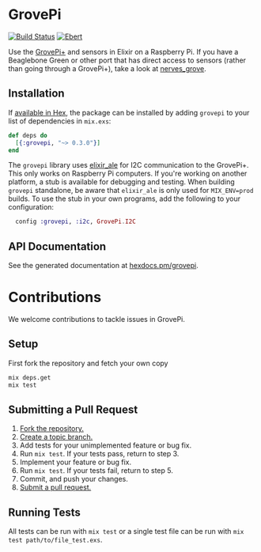 # GrovePi

[![Build Status](https://travis-ci.org/fhunleth/grovepi.svg?branch=master)](https://travis-ci.org/fhunleth/grovepi)
[![Ebert](https://ebertapp.io/github/fhunleth/grovepi.svg)](https://ebertapp.io/github/fhunleth/grovepi)

Use the [GrovePi+][dexter] and sensors in Elixir on a Raspberry Pi. If you have
a Beaglebone Green or other port that has direct access to sensors (rather than
going through a GrovePi+), take a look at [nerves_grove][nerves_grove].

## Installation

If [available in Hex](https://hex.pm/docs/publish), the package can be installed
by adding `grovepi` to your list of dependencies in `mix.exs`:

```elixir
def deps do
  [{:grovepi, "~> 0.3.0"}]
end
```

The `grovepi` library uses [elixir_ale][ale] for I2C communication to the
GrovePi+. This only works on Raspberry Pi computers. If you're working on
another platform, a stub is available for debugging and testing. When building
`grovepi` standalone, be aware that `elixir_ale` is only used for `MIX_ENV=prod`
builds. To use the stub in your own programs, add the following to your
configuration:

```elixir
  config :grovepi, :i2c, GrovePi.I2C
```

## API Documentation

See the generated documentation at [hexdocs.pm/grovepi][docs].

# Contributions

We welcome contributions to tackle issues in GrovePi.

## Setup

First fork the repository and fetch your own copy

```bash
mix deps.get
mix test
```

## Submitting a Pull Request

1. [Fork the repository.][fork]
2. [Create a topic branch.][branch]
3. Add tests for your unimplemented feature or bug fix.
4. Run `mix test`. If your tests pass, return to step 3.
5. Implement your feature or bug fix.
6. Run `mix test`. If your tests fail, return to step 5.
7. Commit, and push your changes.
8. [Submit a pull request.][pr]

## Running Tests

All tests can be run with `mix test` or a single test file can be run
with `mix test path/to/file_test.exs`.

[dexter]: https://www.dexterindustries.com/grovepi/
[nerves_grove]: https://github.com/bendiken/nerves_grove/
[ale]: https://hex.pm/packages/elixir_ale
[docs]: https://hexdocs.pm/grovepi
[fork]: https://help.github.com/fork-a-repo/
[branch]: https://help.github.com/articles/creating-and-deleting-branches-within-your-repository/
[pr]: https://help.github.com/articles/creating-a-pull-request/
